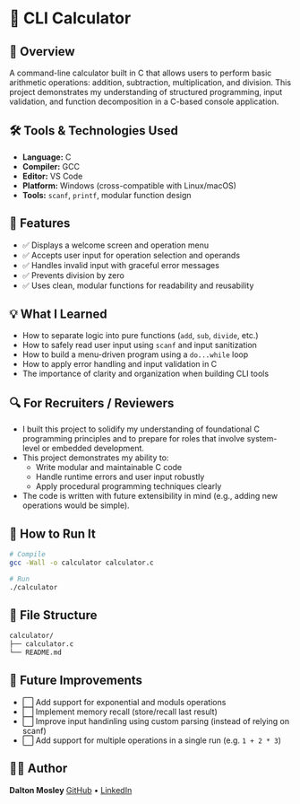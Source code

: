 # 📌 CLI Calculator

## 🧠 Overview

A command-line calculator built in C that allows users to perform basic arithmetic operations: addition, subtraction, multiplication, and division. This project demonstrates my understanding of structured programming, input validation, and function decomposition in a C-based console application.

## 🛠️ Tools & Technologies Used

- **Language:** C
- **Compiler:** GCC
- **Editor:** VS Code
- **Platform:** Windows (cross-compatible with Linux/macOS)
- **Tools:** `scanf`, `printf`, modular function design

## 🎯 Features

- ✅ Displays a welcome screen and operation menu
- ✅ Accepts user input for operation selection and operands
- ✅ Handles invalid input with graceful error messages
- ✅ Prevents division by zero
- ✅ Uses clean, modular functions for readability and reusability

## 💡 What I Learned

- How to separate logic into pure functions (`add`, `sub`, `divide`, etc.)
- How to safely read user input using `scanf` and input sanitization
- How to build a menu-driven program using a `do...while` loop
- How to apply error handling and input validation in C
- The importance of clarity and organization when building CLI tools

## 🔍 For Recruiters / Reviewers

- I built this project to solidify my understanding of foundational C programming principles and to prepare for roles that involve system-level or embedded development.
- This project demonstrates my ability to:
  - Write modular and maintainable C code
  - Handle runtime errors and user input robustly
  - Apply procedural programming techniques clearly
- The code is written with future extensibility in mind (e.g., adding new operations would be simple).

## 🚀 How to Run It

```bash
# Compile
gcc -Wall -o calculator calculator.c

# Run
./calculator
```

## 📁 File Structure

```bash
calculator/
├── calculator.c
└── README.md
```

## 🧼 Future Improvements

- ⬜ Add support for exponential and moduls operations
- ⬜ Implement memory recall (store/recall last result)
- ⬜ Improve input handinling using custom parsing (instead of relying on scanf)
- ⬜ Add support for multiple operations in a single run (e.g. `1 + 2 * 3`)

## 🧑‍💻 Author

**Dalton Mosley**
[GitHub](https://github.com/DaltonMo) • [LinkedIn](https://www.linkedin.com/in/dalton-lee-mosley/)
